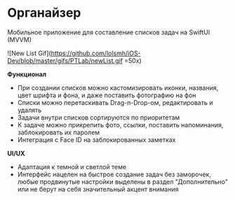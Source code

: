 # Органайзер #

Мобильное приложение для составление списков задач на SwiftUI (MVVM)

![New List Gif](https://github.com/lolsmh/iOS-Dev/blob/master/gifs/PTLab/newList.gif =50x)

**Функционал**
- При создании списков можно кастомизировать иконки, названия, цвет шрифта и фона, и даже поставить фотографию на фон
- Списки можно перетаскивать Drag-n-Drop-ом, редактировать и удалять
- Задачи внутри списков сортируются по приоритетам
- К задаче можно прикрепить фото, ссылки, поставить напоминания, заблокировать их паролем
- Интеграция с Face ID на заблокированных заметках

**UI/UX**
- Адаптация к темной и светлой теме
- Интерфейс нацелен на быстрое создание задач без заморочек, любые продвинутые настройки выделены в раздел "Дополнительно" или не берут на себя значительный акцент внимания
